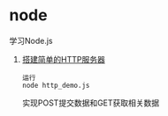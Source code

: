 # node
学习Node.js

1. [搭建简单的HTTP服务器](http_demo.js)

    ```
    运行
    node http_demo.js
    ```
    实现POST提交数据和GET获取相关数据